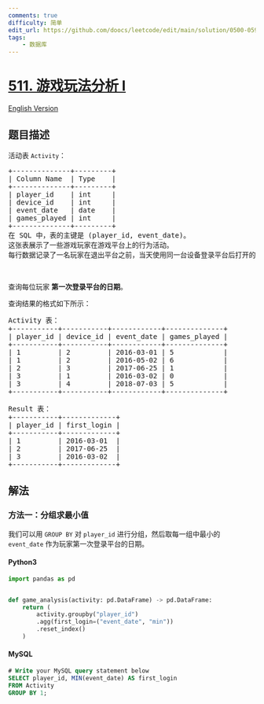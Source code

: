 ```yaml
---
comments: true
difficulty: 简单
edit_url: https://github.com/doocs/leetcode/edit/main/solution/0500-0599/0511.Game%20Play%20Analysis%20I/README.md
tags:
    - 数据库
---
```


<!-- problem:start -->

# [511. 游戏玩法分析 I](https://leetcode.cn/problems/game-play-analysis-i)

[English Version](/solution/0500-0599/0511.Game%20Play%20Analysis%20I/README_EN.md)

## 题目描述

<!-- description:start -->

<p>活动表&nbsp;<code>Activity</code>：</p>

<pre>
+--------------+---------+
| Column Name  | Type    |
+--------------+---------+
| player_id    | int     |
| device_id    | int     |
| event_date   | date    |
| games_played | int     |
+--------------+---------+
在 SQL 中，表的主键是 (player_id, event_date)。
这张表展示了一些游戏玩家在游戏平台上的行为活动。
每行数据记录了一名玩家在退出平台之前，当天使用同一台设备登录平台后打开的游戏的数目（可能是 0 个）。
</pre>

<p>&nbsp;</p>

<p>查询每位玩家 <strong>第一次登录平台的日期</strong>。</p>

<p>查询结果的格式如下所示：</p>

<pre>
Activity 表：
+-----------+-----------+------------+--------------+
| player_id | device_id | event_date | games_played |
+-----------+-----------+------------+--------------+
| 1         | 2         | 2016-03-01 | 5            |
| 1         | 2         | 2016-05-02 | 6            |
| 2         | 3         | 2017-06-25 | 1            |
| 3         | 1         | 2016-03-02 | 0            |
| 3         | 4         | 2018-07-03 | 5            |
+-----------+-----------+------------+--------------+

Result 表：
+-----------+-------------+
| player_id | first_login |
+-----------+-------------+
| 1         | 2016-03-01  |
| 2         | 2017-06-25  |
| 3         | 2016-03-02  |
+-----------+-------------+
</pre>

<!-- description:end -->

## 解法

<!-- solution:start -->

### 方法一：分组求最小值

我们可以用 `GROUP BY` 对 `player_id` 进行分组，然后取每一组中最小的 `event_date` 作为玩家第一次登录平台的日期。

<!-- tabs:start -->

#### Python3

```python
import pandas as pd


def game_analysis(activity: pd.DataFrame) -> pd.DataFrame:
    return (
        activity.groupby("player_id")
        .agg(first_login=("event_date", "min"))
        .reset_index()
    )
```

#### MySQL

```sql
# Write your MySQL query statement below
SELECT player_id, MIN(event_date) AS first_login
FROM Activity
GROUP BY 1;
```

<!-- tabs:end -->

<!-- solution:end -->

<!-- problem:end -->

